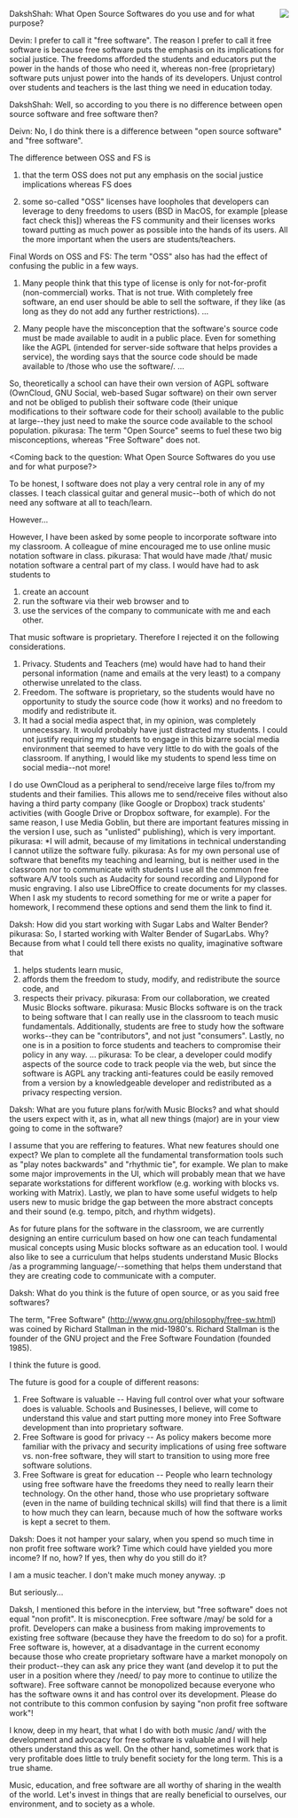 
<img src='https://rawgit.com/Daksh/guides/master/Interview//devin.jpg' align="right"></img>

DakshShah: What Open Source Softwares do you use and for what purpose?

Devin: I prefer to call it "free software". The reason I prefer to call it free software is because free software puts the emphasis on its implications for social justice. The freedoms afforded the students and educators put the power in the hands of those who need it, whereas non-free (proprietary) software puts unjust power into the hands of its developers. Unjust control over students and teachers is the last thing we need in education today.

DakshShah: Well, so according to you there is no difference between open source software and free software then?

Deivn: No, I do think there is a difference between "open source software" and "free software".

The difference between OSS and FS is

1. that the term OSS does not put any emphasis on the social justice implications whereas FS does

2. some so-called "OSS" licenses have loopholes that developers can leverage to deny freedoms to users (BSD in MacOS, for example [please fact check this]) whereas the FS community and their licenses works toward putting as much power as possible into the hands of its users. All the more important when the users are students/teachers.

Final Words on OSS and FS: The term "OSS" also has had the effect of confusing the public in a few ways. 

1. Many people think that this type of license is only for not-for-profit (non-commercial) works. That is not true. With completely free software, an end user should be able to sell the software, if they like (as long as they do not add any further restrictions). ...

2. Many people have the misconception that the software's source code must be made available to audit in a public place. Even for something like the AGPL (intended for server-side software that helps provides a service), the wording says that the source code should be made available to /those who use the software/. ...

So, theoretically a school can have their own version of AGPL software (OwnCloud, GNU Social, web-based Sugar software) on their own server and not be obliged to publish their software code (their unique modifications to their software code for their school) available to the public at large--they just need to make the source code available to the school population.
pikurasa: The term "Open Source" seems to fuel these two big misconceptions, whereas "Free Software" does not.


<Coming back to the question: What Open Source Softwares do you use and for what purpose?>

To be honest, I software does not play a very central role in any of my classes. I teach classical guitar and general music--both of which do not need any software at all to teach/learn.

However...

However, I have been asked by some people to incorporate software into my classroom. A colleague of mine encouraged me to use online music notation software in class.
pikurasa: That would have made /that/ music notation software a central part of my class. I would have had to ask students to

1. create an account
2. run the software via their web browser and to
3. use the services of the company to communicate with me and each other.

That music software is proprietary. Therefore I rejected it on the following considerations.

1. Privacy. Students and Teachers (me) would have had to hand their personal information (name and emails at the very least) to a company otherwise unrelated to the class.
2. Freedom. The software is proprietary, so the students would have no opportunity to study the source code (how it works) and no freedom to modify and redistribute it.
3. It had a social media aspect that, in my opinion, was completely unnecessary. It would probably have just distracted my students. I could not justify requiring my students to engage in this bizarre social media environment that seemed to have very little to do with the goals of the classroom. If anything, I would like my students to spend less time on social media--not more!

I do use OwnCloud as a peripheral to send/receive large files to/from my students and their families. This allows me to send/receive files without also having a third party company (like Google or Dropbox) track students' activities (with Google Drive or Dropbox software, for example). For the same reason, I use Media Goblin, but there are important features missing in the version I use, such as "unlisted" publishing), which is very important.
pikurasa: *I will admit, because of my limitations in technical understanding I cannot utilize the software fully.
pikurasa: As for my own personal use of software that benefits my teaching and learning, but is neither used in the classroom nor to communicate with students I use all the common free software A/V tools such as Audacity for sound recording and Lilypond for music engraving. I also use LibreOffice to create documents for my classes. When I ask my students to record something for me or write a paper for homework, I recommend these options and send them the link to find it.

Daksh: How did you start working with Sugar Labs and Walter Bender?
pikurasa: So, I started working with Walter Bender of SugarLabs. Why? Because from what I could tell there exists no quality, imaginative software that
1. helps students learn music,
2. affords them the freedom to study, modify, and redistribute the source code, and
3. respects their privacy.
pikurasa: From our collaboration, we created Music Blocks software.
pikurasa: Music Blocks software is on the track to being software that I can really use in the classroom to teach music fundamentals. Additionally, students are free to study how the software works--they can be "contributors", and not just "consumers". Lastly, no one is in a position to force students and teachers to compromise their policy in any way. ...
pikurasa: To be clear, a developer could modify aspects of the source code to track people via the web, but since the software is AGPL any tracking anti-features could be easily removed from a version by a knowledgeable developer and redistributed as a privacy respecting version.

Daksh: What are you future plans for/with Music Blocks? and what should the users expect with it, as in, what all new things (major) are in your view going to come in the software?

I assume that you are reffering to features. What new features should one expect? We plan to complete all the fundamental transformation tools such as "play notes backwards" and "rhythmic tie", for example. We plan to make some major improvements in the UI, which will probably mean that we have separate workstations for different workflow (e.g. working with blocks vs. working with Matrix). Lastly, we plan to have some useful widgets to help users new to music bridge the gap between the more abstract concepts and their sound (e.g. tempo, pitch, and rhythm widgets).

As for future plans for the software in the classroom, we are currently designing an entire curriculum based on how one can teach fundamental musical concepts using Music blocks software as an education tool. I would also like to see a curriculum that helps students understand Music Blocks /as a programming language/--something that helps them understand that they are creating code to communicate with a computer.

Daksh: What do you think is the future of open source, or as you said free softwares?

The term, "Free Software" (http://www.gnu.org/philosophy/free-sw.html) was coined by Richard Stallman in the mid-1980's. Richard Stallman is the founder of the GNU project and the Free Software Foundation (founded 1985).

I think the future is good.

The future is good for a couple of different reasons:
1. Free Software is valuable -- Having full control over what your software does is valuable. Schools and Businesses, I believe, will come to understand this value and start putting more money into Free Software development than into proprietary software.
2. Free Software is good for privacy -- As policy makers become more familiar with the privacy and security implications of using free software vs. non-free software, they will start to transition to using more free software solutions.
3. Free Software is great for education -- People who learn technology using free software have the freedoms they need to really learn their technology. On the other hand, those who use proprietary software (even in the name of building technical skills) will find that there is a limit to how much they can learn, because much of how the software works is kept a secret to them.

Daksh: Does it not hamper your salary, when you spend so much time in non profit free software work? Time which could have yielded you more income? If no, how? If yes, then why do you still do it?

I am a music teacher. I don't make much money anyway. :p

But seriously...

Daksh, I mentioned this before in the interview, but "free software" does not equal "non profit". It is misconecption. Free software /may/ be sold for a profit. Developers can make a business from making improvements to existing free software (because they have the freedom to do so) for a profit. Free software is, however, at a disadvantage in the current economy because those who create proprietary software have a market monopoly on their product--they can ask any price they want (and develop it to put the user in a position where they /need/ to pay more to continue to utilize the software). Free software cannot be monopolized because everyone who has the software owns it and has control over its development. Please do not contribute to this common confusion by saying "non profit free software work"!

I know, deep in my heart, that what I do with both music /and/ with the development and advocacy for free software is valuable and I will help others understand this as well. On the other hand, sometimes work that is very profitable does little to truly benefit society for the long term. This is a true shame.

Music, education, and free software are all worthy of sharing in the wealth of the world. Let's invest in things that are really beneficial to ourselves, our environment, and to society as a whole.
